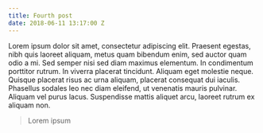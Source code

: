 ```yaml
---
title: Fourth post
date: 2018-06-11 13:17:00 Z
---
```


Lorem ipsum dolor sit amet, consectetur adipiscing elit. Praesent egestas, nibh quis laoreet aliquam, metus quam bibendum enim, sed auctor quam odio a mi. Sed semper nisi sed diam maximus elementum. In condimentum porttitor rutrum. In viverra placerat tincidunt. Aliquam eget molestie neque. Quisque placerat risus ac urna aliquam, placerat consequat dui iaculis. Phasellus sodales leo nec diam eleifend, ut venenatis mauris pulvinar. Aliquam vel purus lacus. Suspendisse mattis aliquet arcu, laoreet rutrum ex aliquam non.

> Lorem ipsum